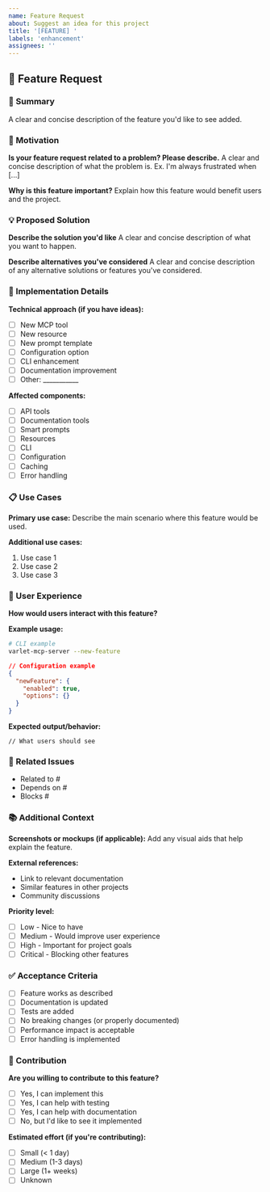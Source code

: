 ```yaml
---
name: Feature Request
about: Suggest an idea for this project
title: '[FEATURE] '
labels: 'enhancement'
assignees: ''
---
```


## 🚀 Feature Request

### 📝 Summary

A clear and concise description of the feature you'd like to see added.

### 🎯 Motivation

**Is your feature request related to a problem? Please describe.**
A clear and concise description of what the problem is. Ex. I'm always frustrated when [...]

**Why is this feature important?**
Explain how this feature would benefit users and the project.

### 💡 Proposed Solution

**Describe the solution you'd like**
A clear and concise description of what you want to happen.

**Describe alternatives you've considered**
A clear and concise description of any alternative solutions or features you've considered.

### 🔧 Implementation Details

**Technical approach (if you have ideas):**
- [ ] New MCP tool
- [ ] New resource
- [ ] New prompt template
- [ ] Configuration option
- [ ] CLI enhancement
- [ ] Documentation improvement
- [ ] Other: ___________

**Affected components:**
- [ ] API tools
- [ ] Documentation tools
- [ ] Smart prompts
- [ ] Resources
- [ ] CLI
- [ ] Configuration
- [ ] Caching
- [ ] Error handling

### 📋 Use Cases

**Primary use case:**
Describe the main scenario where this feature would be used.

**Additional use cases:**
1. Use case 1
2. Use case 2
3. Use case 3

### 🎨 User Experience

**How would users interact with this feature?**

**Example usage:**
```bash
# CLI example
varlet-mcp-server --new-feature
```

```json
// Configuration example
{
  "newFeature": {
    "enabled": true,
    "options": {}
  }
}
```

**Expected output/behavior:**
```
// What users should see
```

### 🔗 Related Issues

- Related to #
- Depends on #
- Blocks #

### 📚 Additional Context

**Screenshots or mockups (if applicable):**
Add any visual aids that help explain the feature.

**External references:**
- Link to relevant documentation
- Similar features in other projects
- Community discussions

**Priority level:**
- [ ] Low - Nice to have
- [ ] Medium - Would improve user experience
- [ ] High - Important for project goals
- [ ] Critical - Blocking other features

### ✅ Acceptance Criteria

- [ ] Feature works as described
- [ ] Documentation is updated
- [ ] Tests are added
- [ ] No breaking changes (or properly documented)
- [ ] Performance impact is acceptable
- [ ] Error handling is implemented

### 🤝 Contribution

**Are you willing to contribute to this feature?**
- [ ] Yes, I can implement this
- [ ] Yes, I can help with testing
- [ ] Yes, I can help with documentation
- [ ] No, but I'd like to see it implemented

**Estimated effort (if you're contributing):**
- [ ] Small (< 1 day)
- [ ] Medium (1-3 days)
- [ ] Large (1+ weeks)
- [ ] Unknown